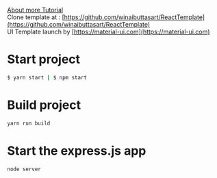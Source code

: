 [About more Tutorial](https://medium.com/@athivvat/%E0%B8%AA%E0%B8%A3%E0%B9%89%E0%B8%B2%E0%B8%87-react-application-%E0%B8%94%E0%B9%89%E0%B8%A7%E0%B8%A2-create-react-app-react-router-express-js-118356fa72ad) <br>
Clone template at : [https://github.com/winaibuttasart/ReactTemplate](https://github.com/winaibuttasart/ReactTemplate) <br>
UI Template launch by [https://material-ui.com](https://material-ui.com)
# Start project
```sh
$ yarn start | $ npm start
```
# Build project
```sh
yarn run build
```
# Start the express.js app
```sh
node server
```